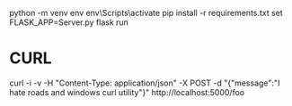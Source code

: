 python -m venv env
env\Scripts\activate
pip install -r requirements.txt
set FLASK_APP=Server.py
flask run


# CURL
curl -i -v -H "Content-Type: application/json" -X POST -d "{\"message\":\"I hate  roads and windows curl utility\"}" http://localhost:5000/foo